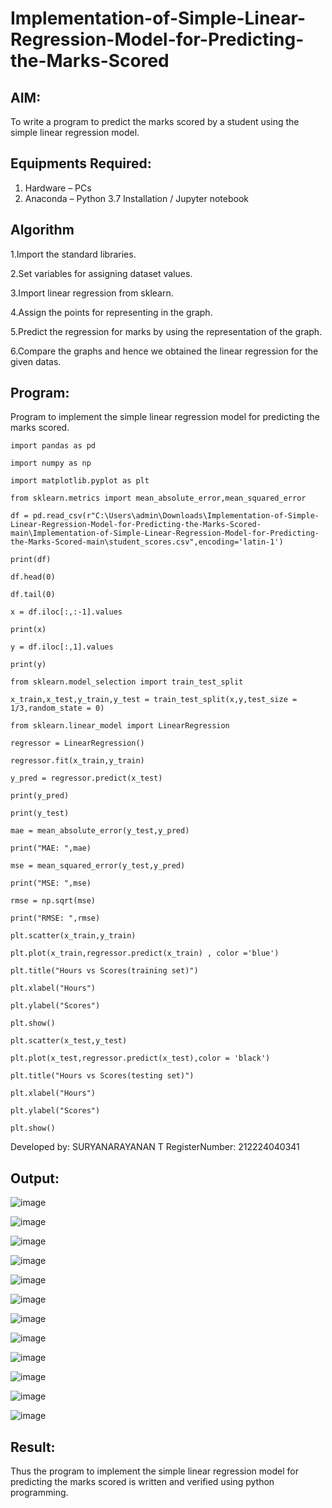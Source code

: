 # Implementation-of-Simple-Linear-Regression-Model-for-Predicting-the-Marks-Scored

## AIM:
To write a program to predict the marks scored by a student using the simple linear regression model.

## Equipments Required:
1. Hardware – PCs
2. Anaconda – Python 3.7 Installation / Jupyter notebook

## Algorithm
1.Import the standard libraries.

2.Set variables for assigning dataset values.

3.Import linear regression from sklearn.

4.Assign the points for representing in the graph.

5.Predict the regression for marks by using the representation of the graph.

6.Compare the graphs and hence we obtained the linear regression for the given datas.

## Program:

Program to implement the simple linear regression model for predicting the marks scored.
```
import pandas as pd

import numpy as np

import matplotlib.pyplot as plt

from sklearn.metrics import mean_absolute_error,mean_squared_error

df = pd.read_csv(r"C:\Users\admin\Downloads\Implementation-of-Simple-Linear-Regression-Model-for-Predicting-the-Marks-Scored-main\Implementation-of-Simple-Linear-Regression-Model-for-Predicting-the-Marks-Scored-main\student_scores.csv",encoding='latin-1')

print(df)

df.head(0)

df.tail(0)

x = df.iloc[:,:-1].values

print(x)

y = df.iloc[:,1].values

print(y)

from sklearn.model_selection import train_test_split

x_train,x_test,y_train,y_test = train_test_split(x,y,test_size = 1/3,random_state = 0)

from sklearn.linear_model import LinearRegression

regressor = LinearRegression()

regressor.fit(x_train,y_train)

y_pred = regressor.predict(x_test)

print(y_pred)

print(y_test)

mae = mean_absolute_error(y_test,y_pred)

print("MAE: ",mae)

mse = mean_squared_error(y_test,y_pred)

print("MSE: ",mse)

rmse = np.sqrt(mse)

print("RMSE: ",rmse)

plt.scatter(x_train,y_train)

plt.plot(x_train,regressor.predict(x_train) , color ='blue')

plt.title("Hours vs Scores(training set)")

plt.xlabel("Hours")

plt.ylabel("Scores")

plt.show()

plt.scatter(x_test,y_test)

plt.plot(x_test,regressor.predict(x_test),color = 'black')

plt.title("Hours vs Scores(testing set)")

plt.xlabel("Hours")

plt.ylabel("Scores")

plt.show()
```
Developed by: SURYANARAYANAN T
RegisterNumber:  212224040341



## Output:
![image](https://github.com/user-attachments/assets/94027e3c-b5be-459f-a1bd-4c4b5dc83bfb)

![image](https://github.com/user-attachments/assets/2206cbd0-ac9c-41c0-af6a-c40006335941)

![image](https://github.com/user-attachments/assets/3c9ed7e2-51c5-4c4a-91ec-934c2224019b)

![image](https://github.com/user-attachments/assets/7cff75ae-7e10-4025-9738-7764b738de06)

![image](https://github.com/user-attachments/assets/a4ba60c4-8ded-412e-a3c9-d46cbcda41bb)

![image](https://github.com/user-attachments/assets/a238127e-ceea-42b0-89dc-af56d084f4d5)

![image](https://github.com/user-attachments/assets/1500207a-943b-4153-b0ec-3ab78e50259e)

![image](https://github.com/user-attachments/assets/6b17eca0-c042-4718-8bc9-bfbcf49dd7eb)

![image](https://github.com/user-attachments/assets/cf73790d-939a-43e6-b8a6-a50add48847f)

![image](https://github.com/user-attachments/assets/8a7091ca-73b1-4af5-954a-41ef0b74a269)

![image](https://github.com/user-attachments/assets/41e96eb1-ade0-401f-a995-8c70d874a8e1)

![image](https://github.com/user-attachments/assets/355b87ad-3fe1-4605-903f-2d42ff7ff131)


## Result:
Thus the program to implement the simple linear regression model for predicting the marks scored is written and verified using python programming.
